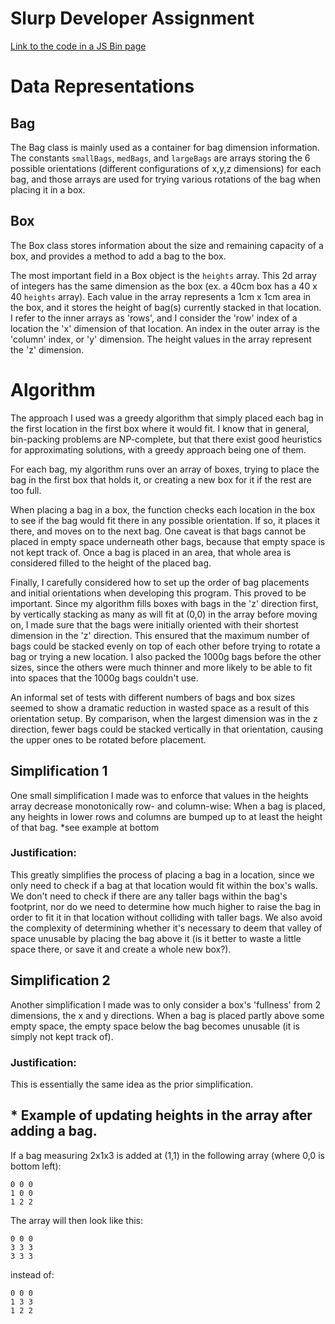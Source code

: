 # Slurp Developer Assignment

[Link to the code in a JS Bin page](http://jsbin.com/qiyakar/edit?js,console)

# Data Representations
## Bag
The Bag class is mainly used as a container for bag dimension information.
The constants `smallBags`, `medBags`, and `largeBags` are arrays storing the 6 possible orientations (different configurations of x,y,z dimensions) for each bag, and those arrays are used for trying various rotations of the bag when placing it in a box.

## Box
The Box class stores information about the size and remaining capacity of a box, and provides a method to add a bag to the box.

The most important field in a Box object is the `heights` array. This 2d array of integers has the same dimension as the box (ex. a 40cm box has a 40 x 40 `heights` array). Each value in the array represents a 1cm x 1cm area in the box, and it stores the height of bag(s) currently stacked in that location. I refer to the inner arrays as 'rows', and I consider the 'row' index of a location the 'x' dimension of that location. An index in the outer array is the 'column' index, or 'y' dimension. The height values in the array represent the 'z' dimension.


#  Algorithm
The approach I used was a greedy algorithm that simply placed each bag in the first location in the first box where it would fit. I know that in general, bin-packing problems are NP-complete, but that there exist good heuristics for approximating solutions, with a greedy approach being one of them.

For each bag, my algorithm runs over an array of boxes, trying to place the bag in the first box that holds it, or creating a new box for it if the rest are too full.

When placing a bag in a box, the function checks each location in the box to see if the bag would fit there in any possible orientation. If so, it places it there, and moves on to the next bag. One caveat is that bags cannot be placed in empty space underneath other bags, because that empty space is not kept track of. Once a bag is placed in an area, that whole area is considered filled to the height of the placed bag.

Finally, I carefully considered how to set up the order of bag placements and initial orientations when developing this program. This proved to be important.
Since my algorithm fills boxes with bags in the 'z' direction first, by vertically stacking as many as will fit at (0,0) in the array before moving on, I made sure that the bags were initially oriented with their shortest dimension in the 'z' direction. This ensured that the maximum number of bags could be stacked evenly on top of each other before trying to rotate a bag or trying a new location. I also packed the 1000g bags before the other sizes, since the others were much thinner and more likely to be able to fit into spaces that the 1000g bags couldn't use.

An informal set of tests with different numbers of bags and box sizes seemed to show a dramatic reduction in wasted space as a result of this orientation setup. By comparison, when the largest dimension was in the z direction, fewer bags could be stacked vertically in that orientation, causing the upper ones to be rotated before placement.


## Simplification 1
One  small simplification I made was to enforce that values in the heights array decrease monotonically row- and column-wise: When a bag is placed, any heights in lower rows and columns are bumped up to at least the height of that bag.
\*see example at bottom
### Justification:
This greatly simplifies the process of placing a bag in a location, since we only need to check if a bag at that location would fit within the box's walls. We don't need to check if there are any taller bags within the bag's footprint, nor do we need to determine how much higher to raise the bag in order to fit it in that  location without colliding with taller bags. We also avoid the complexity of determining whether it's necessary to deem that valley of space unusable by placing the bag above it (is it better to waste a little space there, or save it and create a whole new box?).

## Simplification 2
Another simplification I made was to only consider a box's 'fullness' from 2 dimensions, the x and y directions. When a bag is placed partly above some empty space, the empty space below the bag becomes unusable (it is simply not kept track of).
### Justification:
This is essentially the same idea as the prior simplification.

## \* Example of updating heights in the array after adding a bag.

If a bag measuring 2x1x3 is added at (1,1) in the following array (where 0,0 is bottom left):
```
0 0 0
1 0 0
1 2 2
```

The array will then look like this:
```
0 0 0
3 3 3
3 3 3
```

instead of:
```
0 0 0
1 3 3
1 2 2
```
